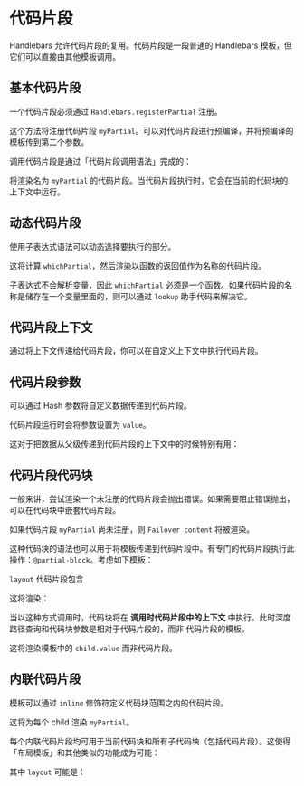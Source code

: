 # 代码片段

Handlebars 允许代码片段的复用。代码片段是一段普通的 Handlebars 模板，但它们可以直接由其他模板调用。

## 基本代码片段

一个代码片段必须通过 `Handlebars.registerPartial` 注册。

<ExamplePart examplePage="/zh/examples/partials/basic.md" show="preparationScript"/>

这个方法将注册代码片段 `myPartial`。可以对代码片段进行预编译，并将预编译的模板传到第二个参数。

调用代码片段是通过「代码片段调用语法」完成的：

<ExamplePart examplePage="/zh/examples/partials/basic.md" show="template"/>

将渲染名为 `myPartial` 的代码片段。当代码片段执行时，它会在当前的代码块的上下文中运行。

## 动态代码片段

使用子表达式语法可以动态选择要执行的部分。

<ExamplePart examplePage="/zh/examples/partials/dynamic.md" show="template"/>

这将计算 `whichPartial`，然后渲染以函数的返回值作为名称的代码片段。

子表达式不会解析变量，因此 `whichPartial` 必须是一个函数。如果代码片段的名称是储存在一个变量里面的，则可以通过 `lookup`
助手代码来解决它。

<ExamplePart examplePage="/zh/examples/partials/variable.md" show="template"/>

## 代码片段上下文

通过将上下文传递给代码片段，你可以在自定义上下文中执行代码片段。

<ExamplePart examplePage="/zh/examples/partials/other-context.md" show="template"/>

## 代码片段参数

可以通过 Hash 参数将自定义数据传递到代码片段。

<ExamplePart examplePage="/zh/examples/partials/parameters.md" show="template"/>

代码片段运行时会将参数设置为 `value`。

这对于把数据从父级传递到代码片段的上下文中的时候特别有用：

<ExamplePart examplePage="/zh/examples/partials/parent-context.md" show="template"/>

## 代码片段代码块

一般来讲，尝试渲染一个未注册的代码片段会抛出错误。如果需要阻止错误抛出，可以在代码块中嵌套代码片段。

<ExamplePart examplePage="/zh/examples/partials/failover.md" show="template"/>

如果代码片段 `myPartial` 尚未注册，则 `Failover content` 将被渲染。

这种代码块的语法也可以用于将模板传递到代码片段中。有专门的代码片段执行此操作：`@partial-block`。考虑如下模板：

<ExamplePart examplePage="/zh/examples/partials/partial-block.md" show="template"/>

`layout` 代码片段包含

<ExamplePart examplePage="/zh/examples/partials/partial-block.md" show="preparationScript"/>

这将渲染：

<ExamplePart examplePage="/zh/examples/partials/partial-block.md" show="output"/>

当以这种方式调用时，代码块将在 **调用时代码片段中的上下文** 中执行。此时深度路径查询和代码块参数是相对于代码片段的，而非
代码片段的模板。

<ExamplePart examplePage="/zh/examples/partials/partial-block-parameters.md" show="template"/>

这将渲染模板中的 `child.value` 而非代码片段。

## 内联代码片段

模板可以通过 `inline` 修饰符定义代码块范围之内的代码片段。

<ExamplePart examplePage="/zh/examples/partials/inline.md" show="template"/>

这将为每个 child 渲染 `myPartial`。

每个内联代码片段均可用于当前代码块和所有子代码块（包括代码片段）。这使得「布局模板」和其他类似的功能成为可能：

<ExamplePart examplePage="/zh/examples/partials/inline-blocks.md" show="template"/>

其中 `layout` 可能是：

<ExamplePart examplePage="/zh/examples/partials/inline-blocks.md" show="preparationScript"/>
